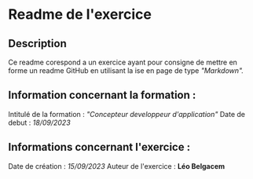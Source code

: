 # Readme de l'exercice

## **Description**

Ce readme corespond a un exercice ayant pour consigne de mettre en forme un readme GitHub en utilisant la ise en page de type _"Markdown"._

## Information concernant la formation :

Intitulé de la formation : _"Concepteur developpeur d'application"_
Date de debut : _18/09/2023_

## Informations concernant l'exercice :

Date de création : _15/09/2023_
Auteur de l'exercice : **Léo Belgacem**
